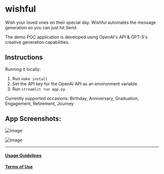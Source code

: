 # wishful

Wish your loved ones on their special day. Wishful automates the message generation so you can just hit Send. 

The demo POC application is developed using OpenAI's API & GPT-3's creative generation capabilities. 

## Instructions 

Running it locally: 

1. Run `make install`
2. Set the API key for the OpenAI API as an environment variable. 
3. Run `streamlit run app.py`

Currently supported occasions: Birthday, Anniversary, Graduation, Engagement, Retirement, Journey

## App Screenshots: 

![image](https://user-images.githubusercontent.com/12115186/165671905-e84ca527-cdf4-4c10-af12-b9c87bd207e8.png)

![image](https://user-images.githubusercontent.com/12115186/165672005-154f4e5b-0743-40b3-8e65-c955c66b1226.png)

---

#### [Usage Guidelines](https://beta.openai.com/docs/usage-guidelines)
#### [Terms of Use](https://openai.com/api/policies/terms/)

